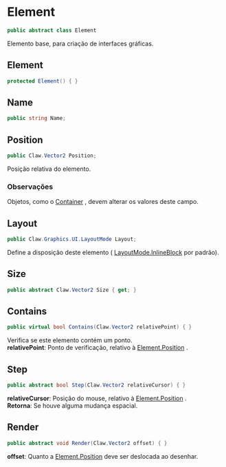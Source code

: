 # Element
```csharp
public abstract class Element
```
Elemento base, para criação de interfaces gráficas.<br />
## Element
```csharp
protected Element() { }
```
## Name
```csharp
public string Name;
```
## Position
```csharp
public Claw.Vector2 Position;
```
Posição relativa do elemento.<br />
### Observações
Objetos, como o [Container](/api/Claw/Graphics/UI/Container.md#Container) , devem alterar os valores deste campo.<br />
## Layout
```csharp
public Claw.Graphics.UI.LayoutMode Layout;
```
Define a disposição deste elemento ( [LayoutMode.InlineBlock](/api/Claw/Graphics/UI/LayoutMode.md#InlineBlock) por padrão).<br />
## Size
```csharp
public abstract Claw.Vector2 Size { get; } 
```
## Contains
```csharp
public virtual bool Contains(Claw.Vector2 relativePoint) { }
```
Verifica se este elemento contém um ponto.<br />
**relativePoint**: Ponto de verificação, relativo à [Element.Position](/api/Claw/Graphics/UI/Element.md#Position) .<br />
## Step
```csharp
public abstract bool Step(Claw.Vector2 relativeCursor) { }
```
**relativeCursor**: Posição do mouse, relativo à [Element.Position](/api/Claw/Graphics/UI/Element.md#Position) .<br />
**Retorna**: Se houve alguma mudança espacial.<br />
## Render
```csharp
public abstract void Render(Claw.Vector2 offset) { }
```
**offset**: Quanto a [Element.Position](/api/Claw/Graphics/UI/Element.md#Position) deve ser deslocada ao desenhar.<br />
